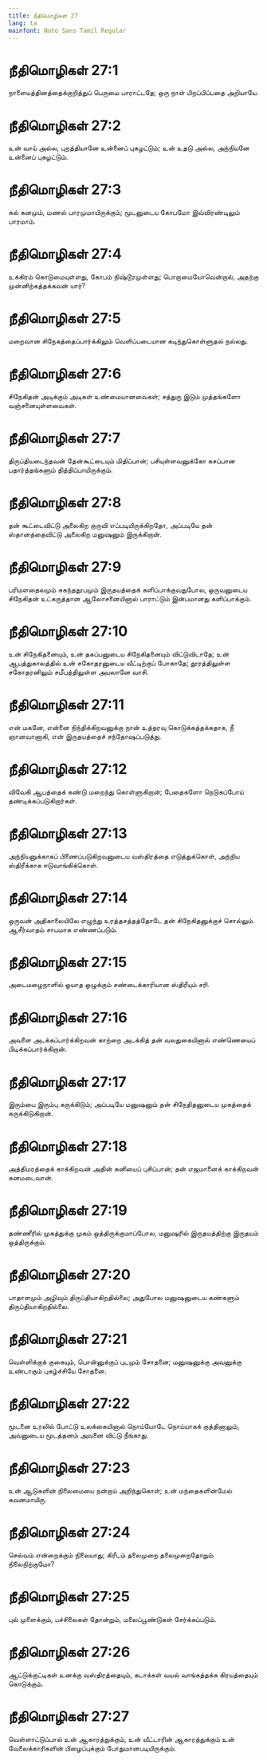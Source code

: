 ```yaml
---
title: நீதிமொழிகள் 27
lang: ta
mainfont: Noto Sans Tamil Regular
---
```


# நீதிமொழிகள் 27:1

நாளையத்தினத்தைக்குறித்துப் பெருமை பாராட்டதே; ஒரு நாள் பிறப்பிப்பதை அறியாயே.

# நீதிமொழிகள் 27:2

உன் வாய் அல்ல, புறத்தியானே உன்னைப் புகழட்டும்; உன் உதடு அல்ல, அந்நியனே உன்னைப் புகழட்டும்.

# நீதிமொழிகள் 27:3

கல் கனமும், மணல் பாரமுமாயிருக்கும்; மூடனுடைய கோபமோ இவ்விரண்டிலும் பாரமாம்.

# நீதிமொழிகள் 27:4

உக்கிரம் கொடுமையுள்ளது, கோபம் நிஷ்டூரமுள்ளது; பொறாமையோவென்றால், அதற்கு முன்னிற்கத்தக்கவன் யார்?

# நீதிமொழிகள் 27:5

மறைவான சிநேகத்தைப்பார்க்கிலும் வெளிப்படையான கடிந்துகொள்ளுதல் நல்லது.

# நீதிமொழிகள் 27:6

சிநேகிதன் அடிக்கும் அடிகள் உண்மையானவைகள்; சத்துரு இடும் முத்தங்களோ வஞ்சனையுள்ளவைகள்.

# நீதிமொழிகள் 27:7

திருப்தியடைந்தவன் தேன்கூட்டையும் மிதிப்பான்; பசியுள்ளவனுக்கோ கசப்பான பதார்த்தங்களும் தித்திப்பாயிருக்கும்.

# நீதிமொழிகள் 27:8

தன் கூட்டைவிட்டு அலைகிற குருவி எப்படியிருக்கிறதோ, அப்படியே தன் ஸ்தானத்தைவிட்டு அலைகிற மனுஷனும் இருக்கிறான்.

# நீதிமொழிகள் 27:9

பரிமளதைலமும் சுகந்ததூபமும் இருதயத்தைக் களிப்பாக்குவதுபோல, ஒருவனுடைய சிநேகிதன் உட்கருத்தான ஆலோசனையினால் பாராட்டும் இன்பமானது களிப்பாக்கும்.

# நீதிமொழிகள் 27:10

உன் சிநேகிதனையும், உன் தகப்பனுடைய சிநேகிதனையும் விட்டுவிடாதே; உன் ஆபத்துகாலத்தில் உன் சகோதரனுடைய வீட்டிற்குப் போகாதே; தூரத்திலுள்ள சகோதரனிலும் சமீபத்திலுள்ள அயலானே வாசி.

# நீதிமொழிகள் 27:11

என் மகனே, என்னை நிந்திக்கிறவனுக்கு நான் உத்தரவு கொடுக்கத்தக்கதாக, நீ ஞானவானாகி, என் இருதயத்தைச் சந்தோஷப்படுத்து.

# நீதிமொழிகள் 27:12

விவேகி ஆபத்தைக் கண்டு மறைந்து கொள்ளுகிறான்; பேதைகளோ நெடுகப்போய் தண்டிக்கப்படுகிறார்கள்.

# நீதிமொழிகள் 27:13

அந்நியனுக்காகப் பிணைப்படுகிறவனுடைய வஸ்திரத்தை எடுத்துக்கொள், அந்நிய ஸ்திரீக்காக ஈடுவாங்கிக்கொள்.

# நீதிமொழிகள் 27:14

ஒருவன் அதிகாலையிலே எழுந்து உரத்தசத்தத்தோடே தன் சிநேகிதனுக்குச் சொல்லும் ஆசீர்வாதம் சாபமாக எண்ணப்படும்.

# நீதிமொழிகள் 27:15

அடைமழைநாளில் ஓயாத ஒழுக்கும் சண்டைக்காரியான ஸ்திரீயும் சரி.

# நீதிமொழிகள் 27:16

அவளை அடக்கப்பார்க்கிறவன் காற்றை அடக்கித் தன் வலதுகையினால் எண்ணெயைப் பிடிக்கப்பார்க்கிறான்.

# நீதிமொழிகள் 27:17

இரும்பை இரும்பு கருக்கிடும்; அப்படியே மனுஷனும் தன் சிநேதிதனுடைய முகத்தைக் கருக்கிடுகிறான்.

# நீதிமொழிகள் 27:18

அத்திமரத்தைக் காக்கிறவன் அதின் கனியைப் புசிப்பான்; தன் எஜமானைக் காக்கிறவன் கனமடைவான்.

# நீதிமொழிகள் 27:19

தண்ணீரில் முகத்துக்கு முகம் ஒத்திருக்குமாப்போல, மனுஷரில் இருதயத்திற்கு இருதயம் ஒத்திருக்கும்.

# நீதிமொழிகள் 27:20

பாதாளமும் அழிவும் திருப்தியாகிறதில்லை; அதுபோல மனுஷனுடைய கண்களும் திருப்தியாகிறதில்லை.

# நீதிமொழிகள் 27:21

வெள்ளிக்குக் குகையும், பொன்னுக்குப் புடமும் சோதனை; மனுஷனுக்கு அவனுக்கு உண்டாகும் புகழ்ச்சியே சோதனை.

# நீதிமொழிகள் 27:22

மூடனை உரலில் போட்டு உலக்கையினால் நொய்யோடே நொய்யாகக் குத்தினாலும், அவனுடைய மூடத்தனம் அவனை விட்டு நீங்காது.

# நீதிமொழிகள் 27:23

உன் ஆடுகளின் நிலைமையை நன்றாய் அறிந்துகொள்; உன் மந்தைகளின்மேல் கவனமாயிரு.

# நீதிமொழிகள் 27:24

செல்வம் என்றைக்கும் நிலையாது; கிரீடம் தலைமுறை தலைமுறைதோறும் நிலைநிற்குமோ?

# நீதிமொழிகள் 27:25

புல் முளைக்கும், பச்சிலைகள் தோன்றும், மலைப்பூண்டுகள் சேர்க்கப்படும்.

# நீதிமொழிகள் 27:26

ஆட்டுக்குட்டிகள் உனக்கு வஸ்திரத்தையும், கடாக்கள் வயல் வாங்கத்தக்க கிரயத்தையும் கொடுக்கும்.

# நீதிமொழிகள் 27:27

வெள்ளாட்டுப்பால் உன் ஆகாரத்துக்கும், உன் வீட்டாரின் ஆகாரத்துக்கும் உன் வேலைக்காரிகளின் பிழைப்புக்கும் போதுமானபடியிருக்கும்.

